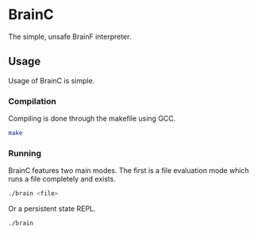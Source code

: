 # BrainC
The simple, unsafe BrainF interpreter.

## Usage
Usage of BrainC is simple.

### Compilation
Compiling is done through the makefile using GCC.

```sh
make
```

### Running
BrainC features two main modes. The first is a file evaluation mode which runs a file completely and exists.

```sh
./brain <file>
```

Or a persistent state REPL.

```sh
./brain
```
